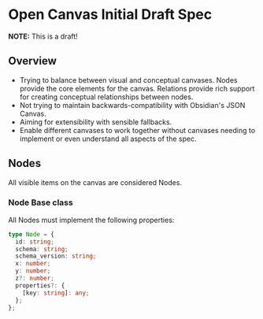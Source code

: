 # Open Canvas Initial Draft Spec

**NOTE:** This is a draft!

## Overview

- Trying to balance between visual and conceptual canvases. Nodes provide the core elements for the canvas. Relations provide rich support for creating conceptual relationships between nodes.
- Not trying to maintain backwards-compatibility with Obsidian's JSON Canvas.
- Aiming for extensibility with sensible fallbacks.
- Enable different canvases to work together without canvases needing to implement or even understand all aspects of the spec.

## Nodes

All visible items on the canvas are considered Nodes.

### Node Base class

All Nodes must implement the following properties:

```ts
type Node = {
  id: string;
  schema: string;
  schema_version: string;
  x: number;
  y: number;
  z?: number;
  properties?: {
    [key: string]: any;
  };
};
```
